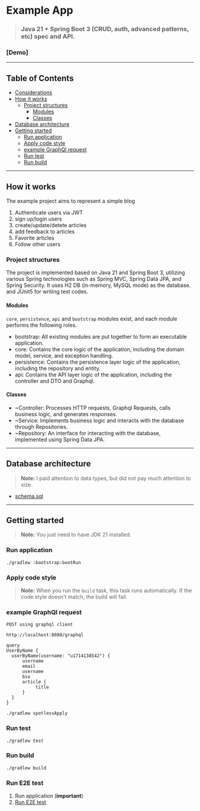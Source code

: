 # Example App

> ### **Java 21 + Spring Boot 3**  (CRUD, auth, advanced patterns, etc) spec and API.

### [Demo]


---

## Table of Contents
* [Considerations](#considerations)
* [How it works](#how-it-works)
  * [Project structures](#project-structures)
     * [Modules](#modules)
     * [Classes](#classes)
* [Database architecture](#database-architecture)
* [Getting started](#getting-started)
   * [Run application](#run-application)
   * [Apply code style](#apply-code-style)
   * [example GraphQl request](#apply-code-style)
   * [Run test](#run-test)
   * [Run build](#run-build)


---


## How it works
The example project aims to represent a simple blog  


1. Authenticate users via JWT 
2. sign up/login users
3. create/update/detete articles
4. add feedback to articles
5. Favorite articles
6. Follow other users

### Project structures
The project is implemented based on Java 21 and Spring Boot 3, 
utilizing various Spring technologies such as Spring MVC, Spring Data JPA, and Spring Security. 
It uses H2 DB (in-memory, MySQL mode) as the database.
and JUnit5 for writing test codes.

#### Modules


`core`, `persistence`, `api` and `bootstrap` modules exist, and each module performs the following roles.

- bootstrap: All existing modules are put together to form an executable application.
- core: Contains the core logic of the application, including the domain model, service, and exception handling.
- persistence: Contains the persistence layer logic of the application, including the repository and entity.
- api: Contains the API layer logic of the application, including the controller and DTO and Graphql.


#### Classes
- ~Controller: Processes HTTP requests, Graphql Requests, calls business logic, and generates responses.
- ~Service: Implements business logic and interacts with the database through Repositories.
- ~Repository: An interface for interacting with the database, implemented using Spring Data JPA. 

---

## Database architecture
> **Note:** I paid attention to data types, but did not pay much attention to size.


- [schema.sql](database/schema.sql)

---

## Getting started

> **Note:** You just need to have JDK 21 installed.

### Run application

```shell
./gradlew :bootstrap:bootRun
```

### Apply code style

> **Note:** When you run the `build` task, this task runs automatically. If the code style doesn't match, the build will fail.

### example GraphQl request
```shell
POST using graphql client

http://localhost:8080/graphql

query
UserByName {
  userByName(username: "u1714138542") { 
      username
      email
      username
      bio
      article {
           title
      }
  }
}
```
> 
```shell
./gradlew spotlessApply
```

### Run test

```shell
./gradlew test
```

### Run build

```shell
./gradlew build
```

### Run E2E test

1. Run application (**important**)
2. [Run E2E test](e2e/README.md#running-api-tests-locally)

